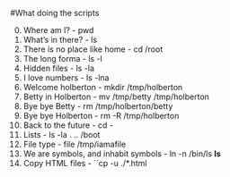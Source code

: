 #What doing the scripts

0. Where am I? - pwd
1. What’s in there? - ls
2. There is no place like home - cd /root
3. The long forma - ls -l
4. Hidden files - ls -la
5. I love numbers - ls -lna
6. Welcome holberton - mkdir /tmp/holberton
7. Betty in Holberton - mv /tmp/betty /tmp/holberton
8. Bye bye Betty - rm /tmp/holberton/betty
9. Bye bye Holberton - rm -R /tmp/holberton
10. Back to the future - cd -
11. Lists - ls -la . .. /boot
12. File type - file /tmp/iamafile
13. We are symbols, and inhabit symbols - ln -n /bin/ls __ls__
14. Copy HTML files - ``cp -u  ./*.html
